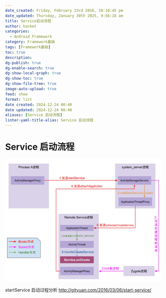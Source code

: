 ```yaml
---
date_created: Friday, February 23rd 2016, 10:10:45 pm
date_updated: Thursday, January 30th 2025, 9:56:16 am
title: Service启动流程
author: hacket
categories:
  - Android Framework
category: Framework基础
tags: [Framework基础]
toc: true
description: 
dg-publish: true
dg-enable-search: true
dg-show-local-graph: true
dg-show-toc: true
dg-show-file-tree: true
image-auto-upload: true
feed: show
format: list
date created: 2024-12-24 00:40
date updated: 2024-12-24 00:40
aliases: [Service 启动流程]
linter-yaml-title-alias: Service 启动流程
---
```


# Service 启动流程

![o7783](https://raw.githubusercontent.com/hacket/ObsidianOSS/master/obsidian/o7783.png)

startService 启动过程分析 <http://gityuan.com/2016/03/06/start-service/>
